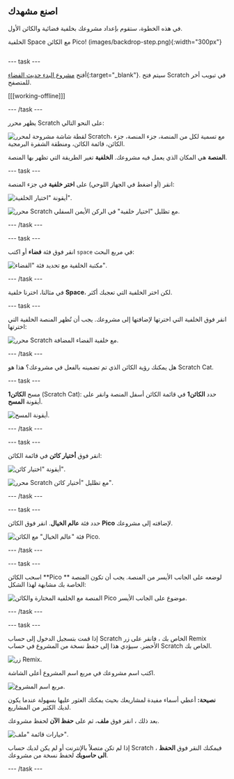 ## اصنع مشهدك

<div style="display: flex; flex-wrap: wrap">
<div style="flex-basis: 200px; flex-grow: 1; margin-right: 15px;">
في هذه الخطوة، ستقوم بإعداد مشروعك بخلفية فضائية والكائن الأول. 
</div>
<div>

الخلفية Space مع الكائن Pico!
(images/backdrop-step.png){:width="300px"}

</div>
</div>

--- task ---

أفتح [مشروع البدء حديث الفضاء](https://scratch.mit.edu/projects/582213331/editor){:target="_blank"}. سيتم فتح Scratch في تبويب أخر للمتصفح.

[[[working-offline]]]

--- /task ---

يظهر محرر Scratch على النحو التالي:

![لقطة شاشة مشروحة لمحرر Scratch، مع تسمية لكل من المنصة، جزء المنصة، جزء الكائن، قائمة الكائن، ومنطقة الشفرة البرمجية.](images/scratch-interface.png)

**المنصة** هي المكان الذي يعمل فيه مشروعك. **الخلفية** تغير الطريقة التي تظهر بها المنصة.

--- task ---

انقر (أو اضغط في الجهاز اللوحي) على **اختر خلفية** في جزء المنصة:

![أيقونة "اختيار الخلفية".](images/backdrop-button.png)

![محرر Scratch مع تظليل "اختيار خلفية" في الركن الأيمن السفلي.](images/choose-a-backdrop.png)

--- /task ---

--- task ---

انقر فوق فئة **فضاء** أو اكتب `space` في مربع البحث:

![مكتبة الخلفية مع تحديد فئة "الفضاء".](images/space-backdrops.png)

--- /task ---

في مثالنا، اخترنا خلفية **Space**، لكن اختر الخلفية التي تعجبك أكثر.

--- task ---

انقر فوق الخلفية التي اخترتها لإضافتها إلى مشروعك. يجب أن تُظهر المنصة الخلفية التي اخترتها:

![محرر Scratch مع خلفية الفضاء المضافة.](images/inserted-backdrop.png)

--- /task ---

هل يمكنك رؤية الكائن الذي تم تضمينه بالفعل في مشروعك؟ هذا هو Scratch Cat.

--- task ---

مسح **الكائن1** (Scratch Cat): حدد **الكائن1** في قائمة الكائن أسفل المنصة وانقر على أيقونة **المسح**.

![أيقونة المسح.](images/delete-sprite.png)

--- /task ---

--- task ---

انقر فوق **أختيار كائن** في قائمة الكائن:

![أيقونة "اختيار كائن".](images/sprite-button.png)

![محرر Scratch مع تظليل "أختيار كائن".](images/choose-a-sprite.png)

--- /task ---

--- task ---

حدد فئة **عالم الخيال**. انقر فوق الكائن **Pico** لإضافته إلى مشروعك.

![فئة "عالم الخيال" مع الكائن Pico.](images/fantasy-pico.png)

--- /task ---

--- task ---

اسحب الكائن **Pico ** لوضعه على الجانب الأيسر من المنصة. يجب أن تكون المنصة الخاصة بك مشابهة لهذا الشكل:

![المنصة مع الخلفية المختارة والكائن Pico موضوع على الجانب الأيسر.](images/pico-on-stage.png)

--- /task ---

--- task ---

إذا قمت بتسجيل الدخول إلى حساب Scratch الخاص بك ، فانقر على زر Remix الأخضر. سيؤدي هذا إلى حفظ نسخة من المشروع في حساب Scratch الخاص بك.

![زر Remix.](images/remix-button.png)

اكتب اسم مشروعك في مربع اسم المشروع أعلى الشاشة.

![مربع اسم المشروع.](images/project-name.png)

**نصيحة:** أعطي أسماء مفيدة لمشاريعك بحيث يمكنك العثور عليها بسهولة عندما يكون لديك الكثير من المشاريع.

بعد ذلك ، انقر فوق **ملف**، ثم على **حفظ الآن** لحفظ مشروعك.

![خيارات قائمة "ملف".](images/file-menu.png)

إذا لم تكن متصلاً بالإنترنت أو لم يكن لديك حساب Scratch ، فيمكنك النقر فوق **الحفظ الى حاسوبك** لحفظ نسخة من مشروعك.

--- /task ---

